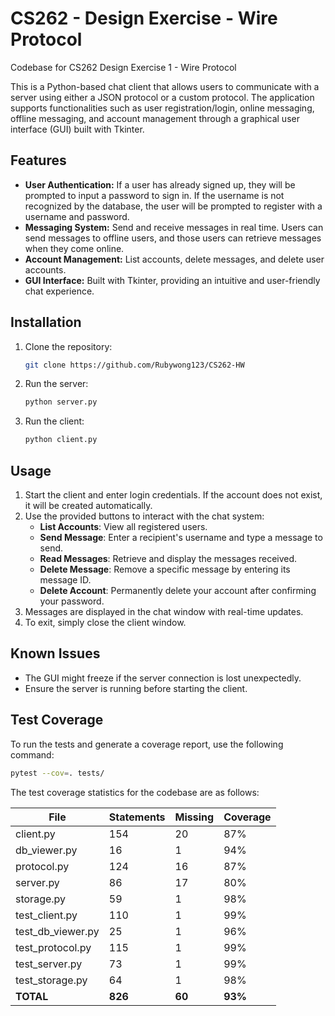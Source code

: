 # CS262 - Design Exercise - Wire Protocol
Codebase for CS262 Design Exercise 1 - Wire Protocol

This is a Python-based chat client that allows users to communicate with a server using either a JSON protocol or a custom protocol. The application supports functionalities such as user registration/login, online messaging, offline messaging, and account management through a graphical user interface (GUI) built with Tkinter.

## Features
- **User Authentication:** If a user has already signed up, they will be prompted to input a password to sign in. If the username is not recognized by the database, the user will be prompted to register with a username and password.
- **Messaging System:** Send and receive messages in real time. Users can send messages to offline users, and those users can retrieve messages when they come online.
- **Account Management:** List accounts, delete messages, and delete user accounts.
- **GUI Interface:** Built with Tkinter, providing an intuitive and user-friendly chat experience.

## Installation
1. Clone the repository:
   ```sh
   git clone https://github.com/Rubywong123/CS262-HW
   ```
2. Run the server:
   ```sh
   python server.py
   ```
3. Run the client:
   ```sh
   python client.py
   ```

## Usage
1. Start the client and enter login credentials. If the account does not exist, it will be created automatically.  
2. Use the provided buttons to interact with the chat system:  
   - **List Accounts**: View all registered users.  
   - **Send Message**: Enter a recipient's username and type a message to send.  
   - **Read Messages**: Retrieve and display the messages received.  
   - **Delete Message**: Remove a specific message by entering its message ID.  
   - **Delete Account**: Permanently delete your account after confirming your password.   
3. Messages are displayed in the chat window with real-time updates.
4. To exit, simply close the client window.  

## Known Issues
- The GUI might freeze if the server connection is lost unexpectedly.
- Ensure the server is running before starting the client.

## Test Coverage
To run the tests and generate a coverage report, use the following command:

```bash
pytest --cov=. tests/
```

The test coverage statistics for the codebase are as follows:

| File              | Statements | Missing | Coverage |
|------------------|------------|----------|------------|
| client.py        | 154        | 20       | 87%        |
| db_viewer.py     | 16         | 1        | 94%        |
| protocol.py      | 124        | 16       | 87%        |
| server.py        | 86         | 17       | 80%        |
| storage.py       | 59         | 1        | 98%        |
| test_client.py   | 110        | 1        | 99%        |
| test_db_viewer.py| 25         | 1        | 96%        |
| test_protocol.py | 115        | 1        | 99%        |
| test_server.py   | 73         | 1        | 99%        |
| test_storage.py  | 64         | 1        | 98%        |
| **TOTAL**        | **826**    | **60**   | **93%**    |

